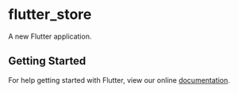# flutter_store

A new Flutter application.

## Getting Started

For help getting started with Flutter, view our online
[documentation](https://flutter.io/).
